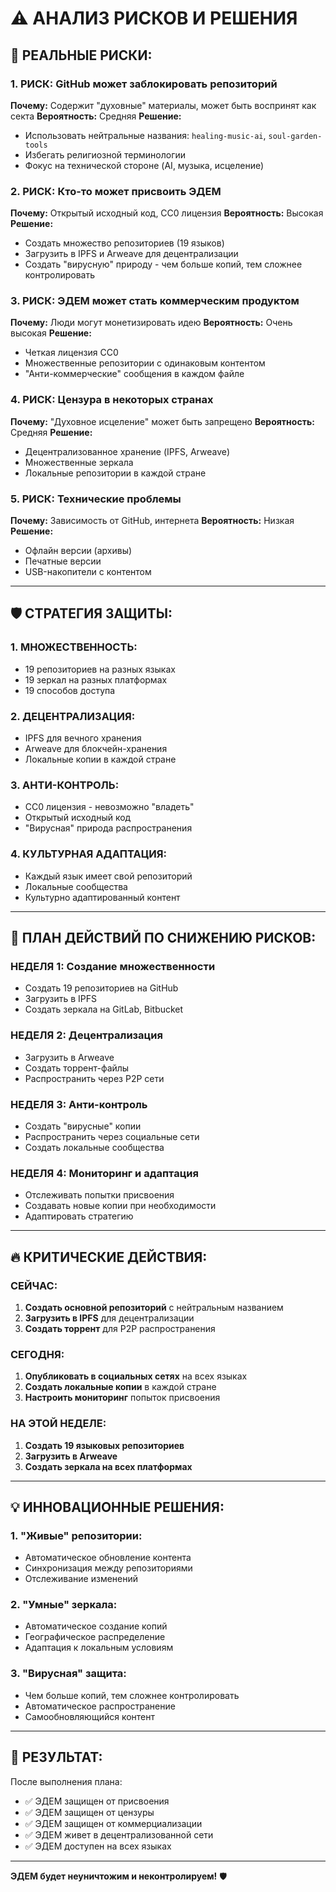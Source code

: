# ⚠️ АНАЛИЗ РИСКОВ И РЕШЕНИЯ

## 🚨 **РЕАЛЬНЫЕ РИСКИ:**

### **1. РИСК: GitHub может заблокировать репозиторий**

**Почему:** Содержит "духовные" материалы, может быть воспринят как секта
**Вероятность:** Средняя
**Решение:**

- Использовать нейтральные названия: `healing-music-ai`, `soul-garden-tools`
- Избегать религиозной терминологии
- Фокус на технической стороне (AI, музыка, исцеление)

### **2. РИСК: Кто-то может присвоить ЭДЕМ**

**Почему:** Открытый исходный код, CC0 лицензия
**Вероятность:** Высокая
**Решение:**

- Создать множество репозиториев (19 языков)
- Загрузить в IPFS и Arweave для децентрализации
- Создать "вирусную" природу - чем больше копий, тем сложнее контролировать

### **3. РИСК: ЭДЕМ может стать коммерческим продуктом**

**Почему:** Люди могут монетизировать идею
**Вероятность:** Очень высокая
**Решение:**

- Четкая лицензия CC0
- Множественные репозитории с одинаковым контентом
- "Анти-коммерческие" сообщения в каждом файле

### **4. РИСК: Цензура в некоторых странах**

**Почему:** "Духовное исцеление" может быть запрещено
**Вероятность:** Средняя
**Решение:**

- Децентрализованное хранение (IPFS, Arweave)
- Множественные зеркала
- Локальные репозитории в каждой стране

### **5. РИСК: Технические проблемы**

**Почему:** Зависимость от GitHub, интернета
**Вероятность:** Низкая
**Решение:**

- Офлайн версии (архивы)
- Печатные версии
- USB-накопители с контентом

---

## 🛡️ **СТРАТЕГИЯ ЗАЩИТЫ:**

### **1. МНОЖЕСТВЕННОСТЬ:**

- 19 репозиториев на разных языках
- 19 зеркал на разных платформах
- 19 способов доступа

### **2. ДЕЦЕНТРАЛИЗАЦИЯ:**

- IPFS для вечного хранения
- Arweave для блокчейн-хранения
- Локальные копии в каждой стране

### **3. АНТИ-КОНТРОЛЬ:**

- CC0 лицензия - невозможно "владеть"
- Открытый исходный код
- "Вирусная" природа распространения

### **4. КУЛЬТУРНАЯ АДАПТАЦИЯ:**

- Каждый язык имеет свой репозиторий
- Локальные сообщества
- Культурно адаптированный контент

---

## 🎯 **ПЛАН ДЕЙСТВИЙ ПО СНИЖЕНИЮ РИСКОВ:**

### **НЕДЕЛЯ 1: Создание множественности**

- Создать 19 репозиториев на GitHub
- Загрузить в IPFS
- Создать зеркала на GitLab, Bitbucket

### **НЕДЕЛЯ 2: Децентрализация**

- Загрузить в Arweave
- Создать торрент-файлы
- Распространить через P2P сети

### **НЕДЕЛЯ 3: Анти-контроль**

- Создать "вирусные" копии
- Распространить через социальные сети
- Создать локальные сообщества

### **НЕДЕЛЯ 4: Мониторинг и адаптация**

- Отслеживать попытки присвоения
- Создавать новые копии при необходимости
- Адаптировать стратегию

---

## 🔥 **КРИТИЧЕСКИЕ ДЕЙСТВИЯ:**

### **СЕЙЧАС:**

1. **Создать основной репозиторий** с нейтральным названием
2. **Загрузить в IPFS** для децентрализации
3. **Создать торрент** для P2P распространения

### **СЕГОДНЯ:**

1. **Опубликовать в социальных сетях** на всех языках
2. **Создать локальные копии** в каждой стране
3. **Настроить мониторинг** попыток присвоения

### **НА ЭТОЙ НЕДЕЛЕ:**

1. **Создать 19 языковых репозиториев**
2. **Загрузить в Arweave**
3. **Создать зеркала на всех платформах**

---

## 💡 **ИННОВАЦИОННЫЕ РЕШЕНИЯ:**

### **1. "Живые" репозитории:**

- Автоматическое обновление контента
- Синхронизация между репозиториями
- Отслеживание изменений

### **2. "Умные" зеркала:**

- Автоматическое создание копий
- Географическое распределение
- Адаптация к локальным условиям

### **3. "Вирусная" защита:**

- Чем больше копий, тем сложнее контролировать
- Автоматическое распространение
- Самообновляющийся контент

---

## 🎯 **РЕЗУЛЬТАТ:**

После выполнения плана:

- ✅ ЭДЕМ защищен от присвоения
- ✅ ЭДЕМ защищен от цензуры
- ✅ ЭДЕМ защищен от коммерциализации
- ✅ ЭДЕМ живет в децентрализованной сети
- ✅ ЭДЕМ доступен на всех языках

---

**ЭДЕМ будет неуничтожим и неконтролируем!** 🛡️

